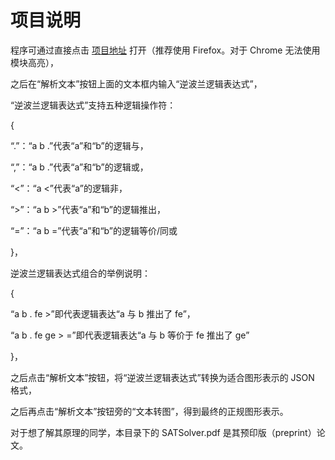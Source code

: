 # 项目说明

程序可通过直接点击 [项目地址](https://kuangdash.github.io/LogicR/index.html) 打开（推荐使用 Firefox。对于 Chrome 无法使用模块高亮），

之后在“解析文本”按钮上面的文本框内输入“逆波兰逻辑表达式”，

“逆波兰逻辑表达式”支持五种逻辑操作符：

{
    
“.”：“a b .”代表“a”和“b”的逻辑与，

“,”：“a b .”代表“a”和“b”的逻辑或，

“<”：“a <”代表“a”的逻辑非，

“>”：“a b >”代表“a”和“b”的逻辑推出，

“=”：“a b =”代表“a”和“b”的逻辑等价/同或

}，

逆波兰逻辑表达式组合的举例说明：

{

“a b . fe >”即代表逻辑表达“a 与 b   推出了   fe”，

“a b . fe ge > =”即代表逻辑表达“a 与 b  等价于  fe 推出了 ge”

}，

之后点击“解析文本”按钮，将“逆波兰逻辑表达式”转换为适合图形表示的 JSON 格式，

之后再点击“解析文本”按钮旁的“文本转图”，得到最终的正规图形表示。

对于想了解其原理的同学，本目录下的 SATSolver.pdf 是其预印版（preprint）论文。

